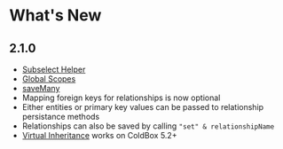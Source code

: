 # What's New

## 2.1.0

+ [Subselect Helper](getting-started/query-scopes.md#subselects)
+ [Global Scopes](getting-started/query-scopes.md#global-scopes)
+ [saveMany](relationships/relationship-types/hasmany.md#saveMany)
+ Mapping foreign keys for relationships is now optional
+ Either entities or primary key values can be passed to relationship persistance methods
+ Relationships can also be saved by calling `"set" & relationshipName`
+ [Virtual Inheritance](getting-started/defining-an-entity.md) works on ColdBox 5.2+
